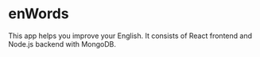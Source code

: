 # enWords

This app helps you improve your English. It consists of React frontend and Node.js backend with MongoDB.
